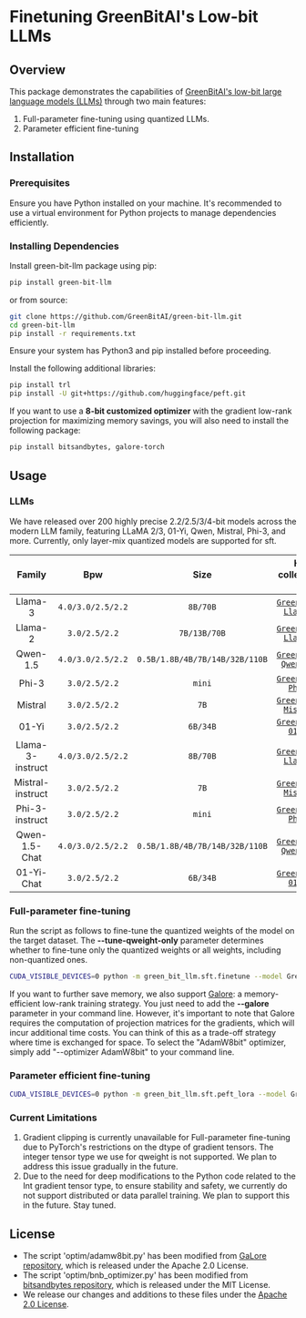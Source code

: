 # Finetuning GreenBitAI's Low-bit LLMs

## Overview

This package demonstrates the capabilities of [GreenBitAI's low-bit large language models (LLMs)](https://huggingface.co/GreenBitAI) through two main features:
1. Full-parameter fine-tuning using quantized LLMs.
2. Parameter efficient fine-tuning


## Installation

### Prerequisites
Ensure you have Python installed on your machine. It's recommended to use a virtual environment for Python projects to manage dependencies efficiently.

### Installing Dependencies

Install green-bit-llm package using pip:

```bash
pip install green-bit-llm
```

or from source:

```bash
git clone https://github.com/GreenBitAI/green-bit-llm.git
cd green-bit-llm
pip install -r requirements.txt
```
Ensure your system has Python3 and pip installed before proceeding.

Install the following additional libraries:

```bash
pip install trl
pip install -U git+https://github.com/huggingface/peft.git
```

If you want to use a **8-bit customized optimizer** with the gradient low-rank projection for maximizing memory savings, you will also need to install the following package:

```bash
pip install bitsandbytes, galore-torch
```

## Usage

### LLMs

We have released over 200 highly precise 2.2/2.5/3/4-bit models across the modern LLM family, featuring LLaMA 2/3, 01-Yi, Qwen, Mistral, Phi-3, and more. Currently, only layer-mix quantized models are supported for sft.

|       Family     |        Bpw         |              Size              |                                                 HF collection id                                                  |
|:----------------:|:------------------:|:------------------------------:|:-----------------------------------------------------------------------------------------------------------------:|
|     Llama-3      |  `4.0/3.0/2.5/2.2` |            `8B/70B`            | [`GreenBitAI Llama-3`](https://huggingface.co/collections/GreenBitAI/greenbitai-llama-3-6627bc1ec6538e3922c5d81c) |
|     Llama-2      |   `3.0/2.5/2.2`    |          `7B/13B/70B`          | [`GreenBitAI Llama-2`](https://huggingface.co/collections/GreenBitAI/greenbitai-llama-2-661f87e3b073ff8e48a12834) |
|     Qwen-1.5     | `4.0/3.0/2.5/2.2`  | `0.5B/1.8B/4B/7B/14B/32B/110B` | [`GreenBitAI Qwen 1.5`](https://huggingface.co/collections/GreenBitAI/greenbitai-qwen15-661f86ea69433f3d3062c920) |
|      Phi-3       |   `3.0/2.5/2.2`    |             `mini`             |   [`GreenBitAI Phi-3`](https://huggingface.co/collections/GreenBitAI/greenbitai-phi-3-6628d008cdf168398a296c92)   |
|     Mistral      |   `3.0/2.5/2.2`    |              `7B`              | [`GreenBitAI Mistral`](https://huggingface.co/collections/GreenBitAI/greenbitai-mistral-661f896c45da9d8b28a193a8) |
|      01-Yi       |   `3.0/2.5/2.2`    |            `6B/34B`            |   [`GreenBitAI 01-Yi`](https://huggingface.co/collections/GreenBitAI/greenbitai-01-yi-661f88af0648daa766d5102f)   |
| Llama-3-instruct | `4.0/3.0/2.5/2.2`  |            `8B/70B`            | [`GreenBitAI Llama-3`](https://huggingface.co/collections/GreenBitAI/greenbitai-llama-3-6627bc1ec6538e3922c5d81c) |
| Mistral-instruct |   `3.0/2.5/2.2`    |              `7B`              | [`GreenBitAI Mistral`](https://huggingface.co/collections/GreenBitAI/greenbitai-mistral-661f896c45da9d8b28a193a8) |
|  Phi-3-instruct  |   `3.0/2.5/2.2`    |             `mini`             |   [`GreenBitAI Phi-3`](https://huggingface.co/collections/GreenBitAI/greenbitai-phi-3-6628d008cdf168398a296c92)   |
|  Qwen-1.5-Chat   | `4.0/3.0/2.5/2.2`  | `0.5B/1.8B/4B/7B/14B/32B/110B` | [`GreenBitAI Qwen 1.5`](https://huggingface.co/collections/GreenBitAI/greenbitai-qwen15-661f86ea69433f3d3062c920) |
|    01-Yi-Chat    |   `3.0/2.5/2.2`    |            `6B/34B`            |   [`GreenBitAI 01-Yi`](https://huggingface.co/collections/GreenBitAI/greenbitai-01-yi-661f88af0648daa766d5102f)   |    


### Full-parameter fine-tuning

Run the script as follows to fine-tune the quantized weights of the model on the target dataset. 
The **--tune-qweight-only** parameter determines whether to fine-tune only the quantized weights or all weights, including non-quantized ones.

```bash
CUDA_VISIBLE_DEVICES=0 python -m green_bit_llm.sft.finetune --model GreenBitAI/Qwen-1.5-1.8B-layer-mix-bpw-3.0 --dataset tatsu-lab/alpaca --tune-qweight-only
```
If you want to further save memory, we also support [Galore](https://github.com/jiaweizzhao/GaLore): a memory-efficient low-rank training strategy. 
You just need to add the **--galore** parameter in your command line. However, it's important to note that Galore requires the computation of projection matrices for the gradients, which will incur additional time costs. 
You can think of this as a trade-off strategy where time is exchanged for space.
To select the "AdamW8bit" optimizer, simply add "--optimizer AdamW8bit" to your command line.

### Parameter efficient fine-tuning

```bash
CUDA_VISIBLE_DEVICES=0 python -m green_bit_llm.sft.peft_lora --model GreenBitAI/Qwen-1.5-1.8B-layer-mix-bpw-3.0 --dataset tatsu-lab/alpaca --lr-fp 1e-6
```


### Current Limitations

1. Gradient clipping is currently unavailable for Full-parameter fine-tuning due to PyTorch's restrictions on the dtype of gradient tensors. The integer tensor type we use for qweight is not supported. We plan to address this issue gradually in the future.
2. Due to the need for deep modifications to the Python code related to the Int gradient tensor type, to ensure stability and safety, we currently do not support distributed or data parallel training. We plan to support this in the future. Stay tuned.


## License
- The script 'optim/adamw8bit.py' has been modified from [GaLore repository](https://github.com/jiaweizzhao/GaLore/blob/master/galore_torch/adamw8bit.py), which is released under the Apache 2.0 License.
- The script 'optim/bnb_optimizer.py' has been modified from [bitsandbytes repository](https://github.com/TimDettmers/bitsandbytes/blob/main/bitsandbytes/optim/optimizer.py), which is released under the MIT License.
- We release our changes and additions to these files under the [Apache 2.0 License](../../LICENSE).
